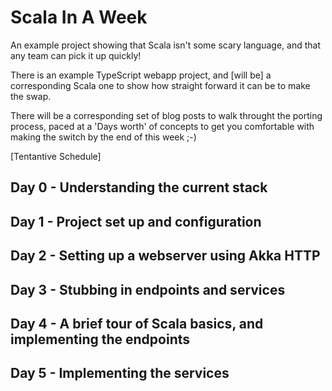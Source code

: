 Scala In A Week
===============

An example project showing that Scala isn't some scary language, and that
any team can pick it up quickly!

There is an example TypeScript webapp project, and [will be] a corresponding Scala one
to show how straight forward it can be to make the swap.

There will be a corresponding set of blog posts to walk throught the porting process,
paced at a 'Days worth' of concepts to get you comfortable with making the switch
by the end of this week ;-)

[Tentantive Schedule]

## Day 0 - Understanding the current stack
## Day 1 - Project set up and configuration
## Day 2 - Setting up a webserver using Akka HTTP
## Day 3 - Stubbing in endpoints and services
## Day 4 - A brief tour of Scala basics, and implementing the endpoints
## Day 5 - Implementing the services
